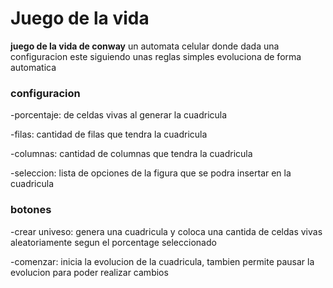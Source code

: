 # Juego de la vida

**juego de la vida de conway** un automata celular donde dada una configuracion este siguiendo unas reglas simples evoluciona de forma automatica 

### configuracion
-porcentaje: de celdas vivas al generar la cuadricula

-filas: cantidad de filas que tendra la cuadricula

-columnas: cantidad de columnas que tendra la cuadricula

-seleccion: lista de opciones de la figura que se podra insertar en la cuadricula

### botones
-crear univeso: genera una cuadricula y coloca una cantida de celdas vivas aleatoriamente segun el porcentage seleccionado

-comenzar: inicia la evolucion de la cuadricula, tambien permite pausar la evolucion para poder realizar cambios
